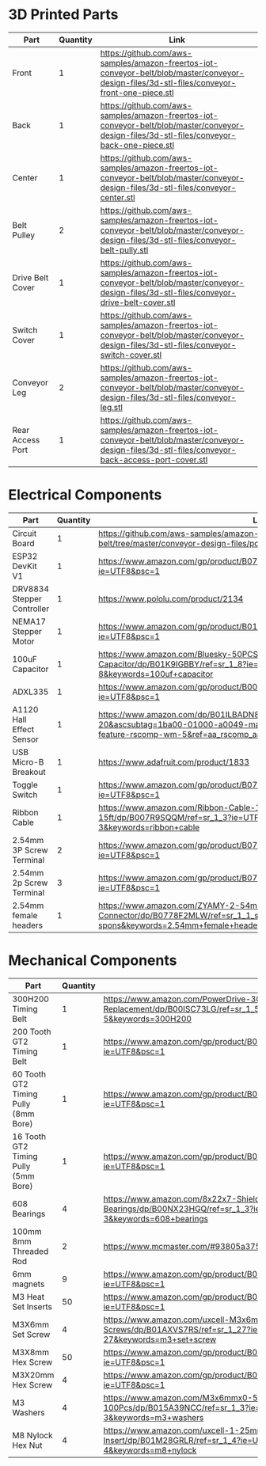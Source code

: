# 3D Printed Parts

| Part             | Quantity | Link                                                                                                                                                |
|------------------|----------|-----------------------------------------------------------------------------------------------------------------------------------------------------|
| Front            | 1        | https://github.com/aws-samples/amazon-freertos-iot-conveyor-belt/blob/master/conveyor-design-files/3d-stl-files/conveyor-front-one-piece.stl        |
| Back             | 1        | https://github.com/aws-samples/amazon-freertos-iot-conveyor-belt/blob/master/conveyor-design-files/3d-stl-files/conveyor-back-one-piece.stl         |
| Center           | 1        | https://github.com/aws-samples/amazon-freertos-iot-conveyor-belt/blob/master/conveyor-design-files/3d-stl-files/conveyor-center.stl                 |
| Belt Pulley       | 2        | https://github.com/aws-samples/amazon-freertos-iot-conveyor-belt/blob/master/conveyor-design-files/3d-stl-files/conveyor-belt-pully.stl             |
| Drive Belt Cover | 1        | https://github.com/aws-samples/amazon-freertos-iot-conveyor-belt/blob/master/conveyor-design-files/3d-stl-files/conveyor-drive-belt-cover.stl       |
| Switch Cover     | 1        | https://github.com/aws-samples/amazon-freertos-iot-conveyor-belt/blob/master/conveyor-design-files/3d-stl-files/conveyor-switch-cover.stl           |
| Conveyor Leg     | 2        | https://github.com/aws-samples/amazon-freertos-iot-conveyor-belt/blob/master/conveyor-design-files/3d-stl-files/conveyor-leg.stl                    |
| Rear Access Port | 1        | https://github.com/aws-samples/amazon-freertos-iot-conveyor-belt/blob/master/conveyor-design-files/3d-stl-files/conveyor-back-access-port-cover.stl |

# Electrical Components
| Part                       | Quantity | Link                                                                                                                                                                 |
|----------------------------|----------|----------------------------------------------------------------------------------------------------------------------------------------------------------------------|
| Circuit Board              | 1        | https://github.com/aws-samples/amazon-freertos-iot-conveyor-belt/tree/master/conveyor-design-files/pcb-files                                                         |
| ESP32 DevKit V1            | 1        | https://www.amazon.com/gp/product/B0718T232Z/ref=oh_aui_detailpage_o02_s00?ie=UTF8&psc=1                                                                             |
| DRV8834 Stepper Controller | 1        | https://www.pololu.com/product/2134                                                                                                                                  |
| NEMA17 Stepper Motor       | 1        | https://www.amazon.com/gp/product/B01GNAN2U0/ref=oh_aui_detailpage_o08_s03?ie=UTF8&psc=1                                                                             |
| 100uF Capacitor            | 1        | https://www.amazon.com/Bluesky-50PCS-Radial-Electrolytic-Capacitor/dp/B01K9IGBBY/ref=sr_1_8?ie=UTF8&qid=1532559654&sr=8-8&keywords=100uf+capacitor                   |
| ADXL335                    | 1        | https://www.amazon.com/gp/product/B00NAY2TUC/ref=oh_aui_detailpage_o01_s00?ie=UTF8&psc=1                                                                             |
| A1120 Hall Effect Sensor   | 1        | https://www.amazon.com/dp/B01ILBADN8?tag=amz-mkt-fox-us-20&ascsubtag=1ba00-01000-a0049-mac00-dsk00-nomod-us000-pcomp-feature-rscomp-wm-5&ref=aa_rscomp_aapi1         |
| USB Micro-B Breakout       | 1        | https://www.adafruit.com/product/1833                                                                                                                                |
| Toggle Switch              | 1        | https://www.amazon.com/gp/product/B0725V1Z54/ref=oh_aui_detailpage_o09_s00?ie=UTF8&psc=1                                                                             |
| Ribbon Cable               | 1        | https://www.amazon.com/Ribbon-Cable-10-wire-15ft/dp/B007R9SQQM/ref=sr_1_3?ie=UTF8&qid=1532641748&sr=8-3&keywords=ribbon+cable                                        |
| 2.54mm 3P Screw Terminal   | 2        | https://www.amazon.com/gp/product/B07DG4798T/ref=oh_aui_detailpage_o05_s00?ie=UTF8&psc=1                                                                             |
| 2.54mm 2p Screw Terminal   | 3        | https://www.amazon.com/gp/product/B07DG3GM42/ref=oh_aui_detailpage_o05_s00?ie=UTF8&psc=1                                                                             |
| 2.54mm female headers      | 1        | https://www.amazon.com/ZYAMY-2-54mm-Female-Straight-Connector/dp/B0778F2MLW/ref=sr_1_1_sspa?ie=UTF8&qid=1543431603&sr=8-1-spons&keywords=2.54mm+female+headers&psc=1 |
# Mechanical Components
| Part                                 | Quantity | Link                                                                                                                                              |
|--------------------------------------|----------|---------------------------------------------------------------------------------------------------------------------------------------------------|
| 300H200 Timing Belt                  | 1        | https://www.amazon.com/PowerDrive-300H200-WOODS-MANUFACTURING-Replacement/dp/B00ISC73LG/ref=sr_1_5?ie=UTF8&qid=1532559297&sr=8-5&keywords=300H200 |
| 200 Tooth GT2 Timing Belt            | 1        | https://www.amazon.com/gp/product/B074W229W1/ref=oh_aui_detailpage_o00_s01?ie=UTF8&psc=1                                                          |
| 60 Tooth GT2 Timing Pully (8mm Bore) | 1        | https://www.amazon.com/gp/product/B01G1N1CI8/ref=oh_aui_detailpage_o00_s01?ie=UTF8&psc=1                                                          |
| 16 Tooth GT2 Timing Pully (5mm Bore) | 1        | https://www.amazon.com/gp/product/B019GI5DVC/ref=od_aui_detailpages01?ie=UTF8&psc=1                                                               |
| 608 Bearings                         | 4        | https://www.amazon.com/8x22x7-Shielded-Greased-Miniature-Bearings/dp/B00NX23HGQ/ref=sr_1_3?ie=UTF8&qid=1532559372&sr=8-3&keywords=608+bearings    |
| 100mm 8mm Threaded Rod               | 2        | https://www.mcmaster.com/#93805a375/=1dvetg9                                                                                                      |
| 6mm magnets                          | 9        | https://www.amazon.com/gp/product/B075RZ82HP/ref=oh_aui_detailpage_o00_s00?ie=UTF8&psc=1                                                          |
| M3 Heat Set Inserts                  | 50       | https://www.amazon.com/gp/product/B077CL322T/ref=oh_aui_detailpage_o00_s01?ie=UTF8&psc=1                                                          |
| M3X6mm Set Screw                     | 4        | https://www.amazon.com/uxcell-M3x6mm-Stainless-Socket-Screws/dp/B01AXVS7RS/ref=sr_1_27?ie=UTF8&qid=1532637955&sr=8-27&keywords=m3+set+screw       |
| M3X8mm Hex Screw                     | 50       | https://www.amazon.com/gp/product/B01M5DWCOW/ref=oh_aui_detailpage_o00_s01?ie=UTF8&psc=1                                                          |
| M3X20mm Hex Screw                    | 4        | https://www.amazon.com/gp/product/B015A30R1I/ref=oh_aui_detailpage_o01_s00?ie=UTF8&psc=1                                                          |
| M3 Washers                           | 4        | https://www.amazon.com/M3x6mmx0-5mm-Stainless-Steel-Washer-100Pcs/dp/B015A39NCC/ref=sr_1_3?ie=UTF8&qid=1533594249&sr=8-3&keywords=m3+washers      |
| M8 Nylock Hex Nut                    | 4        | https://www.amazon.com/uxcell-1-25mm-Stainless-Nylock-Insert/dp/B01M28GRLR/ref=sr_1_4?ie=UTF8&qid=1532637630&sr=8-4&keywords=m8+nylock            |
